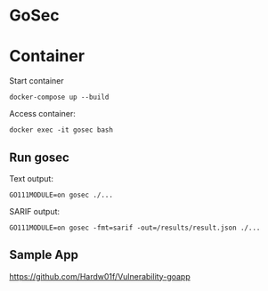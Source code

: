 # GoSec

# Container

Start container

```
docker-compose up --build
```

Access container:

```
docker exec -it gosec bash
```

## Run gosec

Text output:

```
GO111MODULE=on gosec ./...
```

SARIF output:

```
GO111MODULE=on gosec -fmt=sarif -out=/results/result.json ./...
```

## Sample App

https://github.com/Hardw01f/Vulnerability-goapp
